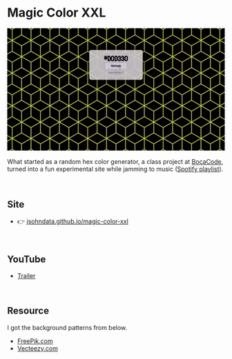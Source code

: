 # Magic Color XXL
![Preview of Site](./images/readme.webp)

What started as a random hex color generator, a class project at [BocaCode](https://bocacode.com), turned into a fun experimental site while jamming to music ([Spotify playlist](https://open.spotify.com/playlist/4RuO5yX4bziAqTYEc3EM4w?si=6ffa673a347848ad)).

<br>

## Site
* 👉  [jsohndata.github.io/magic-color-xxl](https://jsohndata.github.io/magic-color-xxl/)

<br>

## YouTube
* [Trailer](https://www.youtube.com/watch?v=fIWf74r5cnE)

<br>

## Resource
I got the background patterns from below.
* [FreePik.com](https://www.freepik.com/free-photos-vectors/seamless-pattern)
* [Vecteezy.com](https://www.vecteezy.com/png/1209782-square-pattern)
